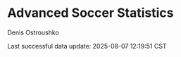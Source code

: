 # Advanced Soccer Statistics
Denis Ostroushko

<!-- gfm -->

Last successful data update: 2025-08-07 12:19:51 CST
